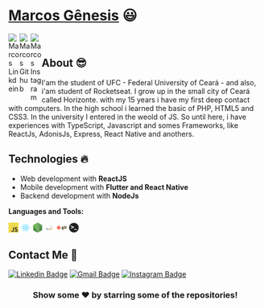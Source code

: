  # <a href="https://www.linkedin.com/in/marcosgenesis/">Marcos Gênesis</a> :smiley:
 
<a href="https://linkedin.com/in/marcosgenesis">
  <img align="left" alt="Marcos Linkdein" width="22px" src="https://cdn.jsdelivr.net/npm/simple-icons@v3/icons/linkedin.svg" />
</a>
<a href="https://github.com/marcosgenesis">
  <img align="left" alt="Marcos Github" width="22px" src="https://cdn.jsdelivr.net/npm/simple-icons@v3/icons/github.svg" />
</a>
<a href="https://instagram.com/eimarquin">
  <img align="left" alt="Marcos Instagram" width="22px" src="https://cdn.jsdelivr.net/npm/simple-icons@v3/icons/instagram.svg" />
</a>

<br/>

## About :sunglasses:
I'am the student of UFC - Federal University of Ceará - and also, i'am student of Rocketseat. I grow up in the small city of Ceará called Horizonte. with my 15 years i have my first deep contact with computers. In the high school i learned the basic of PHP, HTML5 and CSS3. In the university I entered in the weold of JS. So until here, i have experiences with TypeScript, Javascript and somes Frameworks, like ReactJs, AdonisJs, Express, React Native and anothers.

## Technologies :fire:
- Web development with **ReactJS**
- Mobile development with **Flutter and React Native**
- Backend development with **NodeJs**

**Languages and Tools:**  

<code><img height="20" src="https://raw.githubusercontent.com/github/explore/80688e429a7d4ef2fca1e82350fe8e3517d3494d/topics/javascript/javascript.png"></code>
<code><img height="20" src="https://raw.githubusercontent.com/github/explore/80688e429a7d4ef2fca1e82350fe8e3517d3494d/topics/react/react.png"></code>
<code><img height="20" src="https://raw.githubusercontent.com/github/explore/80688e429a7d4ef2fca1e82350fe8e3517d3494d/topics/nodejs/nodejs.png"></code>
<code><img height="20" src="https://raw.githubusercontent.com/github/explore/80688e429a7d4ef2fca1e82350fe8e3517d3494d/topics/mysql/mysql.png"></code>
<code><img height="20" src="https://raw.githubusercontent.com/github/explore/80688e429a7d4ef2fca1e82350fe8e3517d3494d/topics/git/git.png"></code>
<code><img height="20" src="https://raw.githubusercontent.com/github/explore/80688e429a7d4ef2fca1e82350fe8e3517d3494d/topics/terminal/terminal.png"></code>

##  Contact Me :speech_balloon:
[![Linkedin Badge](https://img.shields.io/badge/-marcosgenesis-blue?style=flat-square&logo=Linkedin&logoColor=white&link=https://www.linkedin.com/in/marcosgenesis/)](https://www.linkedin.com/in/marcosgenesis/) [![Gmail Badge](https://img.shields.io/badge/-marcosgenesisof@gmail.com-c14438?style=flat-square&logo=Gmail&logoColor=white&link=mailto:marcosgenesisof@gmail.com)](mailto:marcosgenesisof@gmail.com) [![Instagram Badge](https://img.shields.io/badge/-@eimarquin-e4405f?style=flat-square&labelColor=f94877&logo=instagram&logoColor=white&link=https://www.instagram.com/eimarquin/)](https://www.instagram.com/eimarquin/)

<div align="center">

### Show some ❤️ by starring some of the repositories!

</div>

